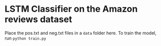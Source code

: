 # LSTM Classifier on the Amazon reviews dataset

Place the pos.txt and neg.txt files in a `data` folder here.
To train the model, run `python train.py`
